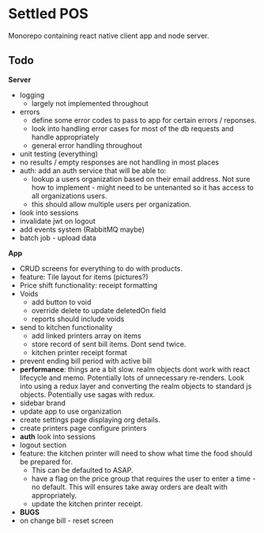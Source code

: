 # Settled POS

Monorepo containing react native client app and node server.


## Todo

**Server**

- logging
	- largely not implemented throughout
- errors
	- define some error codes to pass to app for certain errors / reponses. 
	- look into handling error cases for most of the db requests and handle appropriately
	- general error handling throughout
- unit testing (everything)
- no results / empty responses are not handling in most places
- auth: add an auth service that will be able to:
	- lookup a users organization based on their email address. Not sure how to implement - might need to be untenanted so it has access to all organizations users.
	- this should allow multiple users per organization.
- look into sessions
- invalidate jwt on logout
- add events system (RabbitMQ maybe)
- batch job - upload data

**App**

- CRUD screens for everything to do with products.
- feature: Tile layout for items (pictures?)
- Price shift functionality: receipt formatting
- Voids
	- add button to void
	- override delete to update deletedOn field
	- reports should include voids
- send to kitchen functionality
	- add linked printers array on items
	- store record of sent bill items. Dont send twice.
	- kitchen printer receipt format
- prevent ending bill period with active bill
- **performance**: things are a bit slow. realm objects dont work with react lifecycle and memo. Potentially lots of unnecessary re-renders. Look into using a redux layer and converting the realm objects to standard js objects. Potentially use sagas with redux.
- sidebar brand
- update app to use organization
- create settings page displaying org details. 
- create printers page configure printers
- **auth** look into sessions
- logout section
- feature: the kitchen printer will need to show what time the food should be prepared for. 
	- This can be defaulted to ASAP. 
	- have a flag on the price group that requires the user to enter a time - no default. This will ensures take away orders are dealt with appropriately.
	- update the kitchen printer receipt.
- **BUGS**
- on change bill - reset screen